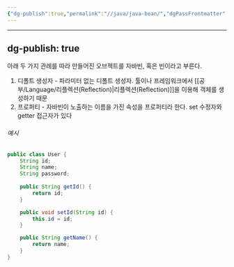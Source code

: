```yaml
---
{"dg-publish":true,"permalink":"//java/java-bean/","dgPassFrontmatter":true}
---
```



---
dg-publish: true
---
아래 두 가지 관례를 따라 만들어진 오브젝트를 자바빈, 혹은 빈이라고 부른다.

1. 디폴트 생성자 - 파라미터 없는 디폴트 생성자. 툴이나 프레임워크에서 [[공부/Language/리플렉션(Reflection)\|리플렉션(Reflection)]]을 이용해 객체를 생성하기 때문
3. 프로퍼티 - 자바빈이 노출하는 이름을 가진 속성을 프로퍼티라 한다. set 수정자와 getter 접근자가 있다


###### 예시

```java
public class User {
	String id;
	String name;
	String password;
	
	public String getId() {
		return id;
	}

	public void setId(String id) {
		this.id = id;
	}

	public String getName() {
		return name;
	}
}
```